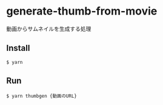 # generate-thumb-from-movie

動画からサムネイルを生成する処理

## Install

```
$ yarn
```

## Run

```
$ yarn thumbgen {動画のURL}
```
